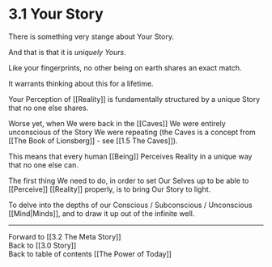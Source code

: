 # 3.1 Your Story
There is something very stange about Your Story. 

And that is that it is _uniquely Yours_.

Like your fingerprints, no other being on earth shares an exact match. 

It warrants thinking about this for a lifetime. 

Your Perception of [[Reality]] is fundamentally structured by a unique Story that no one else shares. 

Worse yet, when We were back in the [[Caves]] We were entirely unconscious of the Story We were repeating (the Caves is a concept from [[The Book of Lionsberg]] - see [[1.5 The Caves]]).

This means that every human [[Being]] Perceives Reality in a unique way that no one else can. 

The first thing We need to do, in order to set Our Selves up to be able to [[Perceive]] [[Reality]] properly, is to bring Our Story to light. 

 To delve into the depths of our Conscious / Subconscious / Unconscious [[Mind|Minds]], and to draw it up out of the infinite well. 
 
___

Forward to [[3.2 The Meta Story]]  
Back to [[3.0 Story]]  
Back to table of contents [[The Power of Today]]  